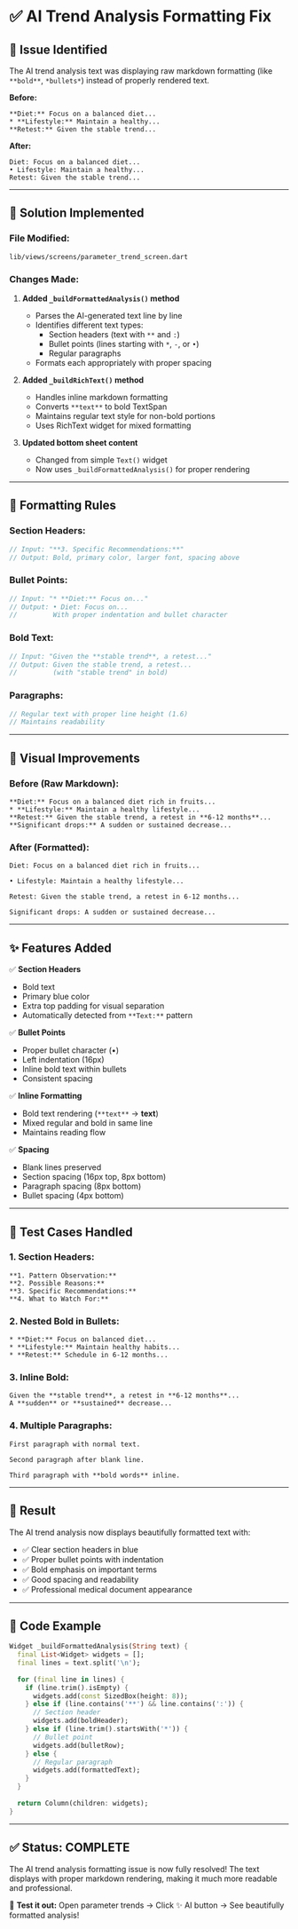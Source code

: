 # ✅ AI Trend Analysis Formatting Fix

## 🐛 Issue Identified
The AI trend analysis text was displaying raw markdown formatting (like `**bold**`, `*bullets*`) instead of properly rendered text.

**Before:**
```
**Diet:** Focus on a balanced diet...
* **Lifestyle:** Maintain a healthy...
**Retest:** Given the stable trend...
```

**After:**
```
Diet: Focus on a balanced diet...
• Lifestyle: Maintain a healthy...
Retest: Given the stable trend...
```

---

## 🔧 Solution Implemented

### File Modified:
`lib/views/screens/parameter_trend_screen.dart`

### Changes Made:

1. **Added `_buildFormattedAnalysis()` method**
   - Parses the AI-generated text line by line
   - Identifies different text types:
     - Section headers (text with `**` and `:`)
     - Bullet points (lines starting with `*`, `-`, or `•`)
     - Regular paragraphs
   - Formats each appropriately with proper spacing

2. **Added `_buildRichText()` method**
   - Handles inline markdown formatting
   - Converts `**text**` to bold TextSpan
   - Maintains regular text style for non-bold portions
   - Uses RichText widget for mixed formatting

3. **Updated bottom sheet content**
   - Changed from simple `Text()` widget
   - Now uses `_buildFormattedAnalysis()` for proper rendering

---

## 🎨 Formatting Rules

### Section Headers:
```dart
// Input: "**3. Specific Recommendations:**"
// Output: Bold, primary color, larger font, spacing above
```

### Bullet Points:
```dart
// Input: "* **Diet:** Focus on..."
// Output: • Diet: Focus on...
//         With proper indentation and bullet character
```

### Bold Text:
```dart
// Input: "Given the **stable trend**, a retest..."
// Output: Given the stable trend, a retest...
//         (with "stable trend" in bold)
```

### Paragraphs:
```dart
// Regular text with proper line height (1.6)
// Maintains readability
```

---

## 📱 Visual Improvements

### Before (Raw Markdown):
```
**Diet:** Focus on a balanced diet rich in fruits...
* **Lifestyle:** Maintain a healthy lifestyle...
**Retest:** Given the stable trend, a retest in **6-12 months**...
**Significant drops:** A sudden or sustained decrease...
```

### After (Formatted):
```
Diet: Focus on a balanced diet rich in fruits...

• Lifestyle: Maintain a healthy lifestyle...

Retest: Given the stable trend, a retest in 6-12 months...

Significant drops: A sudden or sustained decrease...
```

---

## ✨ Features Added

✅ **Section Headers**
- Bold text
- Primary blue color
- Extra top padding for visual separation
- Automatically detected from `**Text:**` pattern

✅ **Bullet Points**
- Proper bullet character (•)
- Left indentation (16px)
- Inline bold text within bullets
- Consistent spacing

✅ **Inline Formatting**
- Bold text rendering (`**text**` → **text**)
- Mixed regular and bold in same line
- Maintains reading flow

✅ **Spacing**
- Blank lines preserved
- Section spacing (16px top, 8px bottom)
- Paragraph spacing (8px bottom)
- Bullet spacing (4px bottom)

---

## 🧪 Test Cases Handled

### 1. Section Headers:
```
**1. Pattern Observation:**
**2. Possible Reasons:**
**3. Specific Recommendations:**
**4. What to Watch For:**
```

### 2. Nested Bold in Bullets:
```
* **Diet:** Focus on balanced diet...
* **Lifestyle:** Maintain healthy habits...
* **Retest:** Schedule in 6-12 months...
```

### 3. Inline Bold:
```
Given the **stable trend**, a retest in **6-12 months**...
A **sudden** or **sustained** decrease...
```

### 4. Multiple Paragraphs:
```
First paragraph with normal text.

Second paragraph after blank line.

Third paragraph with **bold words** inline.
```

---

## 🎯 Result

The AI trend analysis now displays beautifully formatted text with:
- ✅ Clear section headers in blue
- ✅ Proper bullet points with indentation
- ✅ Bold emphasis on important terms
- ✅ Good spacing and readability
- ✅ Professional medical document appearance

---

## 📝 Code Example

```dart
Widget _buildFormattedAnalysis(String text) {
  final List<Widget> widgets = [];
  final lines = text.split('\n');
  
  for (final line in lines) {
    if (line.trim().isEmpty) {
      widgets.add(const SizedBox(height: 8));
    } else if (line.contains('**') && line.contains(':')) {
      // Section header
      widgets.add(boldHeader);
    } else if (line.trim().startsWith('*')) {
      // Bullet point
      widgets.add(bulletRow);
    } else {
      // Regular paragraph
      widgets.add(formattedText);
    }
  }
  
  return Column(children: widgets);
}
```

---

## ✅ Status: COMPLETE

The AI trend analysis formatting issue is now fully resolved! The text displays with proper markdown rendering, making it much more readable and professional.

🎉 **Test it out:** Open parameter trends → Click ✨ AI button → See beautifully formatted analysis!

